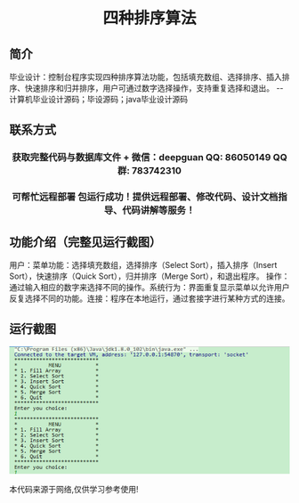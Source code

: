 <p><h1 align="center">四种排序算法</h1></p>

## 简介
毕业设计：控制台程序实现四种排序算法功能，包括填充数组、选择排序、插入排序、快速排序和归并排序，用户可通过数字选择操作，支持重复选择和退出。    --计算机毕业设计源码；毕设源码；java毕业设计源码


## 联系方式
<p><h3 align="center">获取完整代码与数据库文件 + 微信：deepguan QQ: 86050149 QQ群: 783742310</h3></p>
<p><h3 align="center">可帮忙远程部署 包运行成功！提供远程部署、修改代码、设计文档指导、代码讲解等服务！</h3></p>

## 功能介绍（完整见运行截图）
用户：菜单功能：选择填充数组，选择排序（Select Sort），插入排序（Insert Sort），快速排序（Quick Sort），归并排序（Merge Sort），和退出程序。 操作：通过输入相应的数字来选择不同的操作。系统行为：界面重复显示菜单以允许用户反复选择不同的功能。连接：程序在本地运行，通过套接字进行某种方式的连接。


## 运行截图
![](imgs/588112-20201122211604149-1879050260.png)

<p>本代码来源于网络,仅供学习参考使用!</p>
